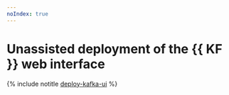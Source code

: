```yaml
---
noIndex: true
---
```


# Unassisted deployment of the {{ KF }} web interface

{% include notitle [deploy-kafka-ui](../../_tutorials/dataplatform/deploy-kafka-ui.md) %}
